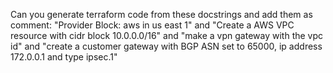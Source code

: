 Can you generate terraform code from these docstrings and add them as comment: "Provider Block: aws in us east 1" and "Create a AWS VPC resource with cidr block 10.0.0.0/16" and "make a vpn gateway with the vpc id" and "create a customer gateway with BGP ASN set to 65000, ip address 172.0.0.1 and type ipsec.1"